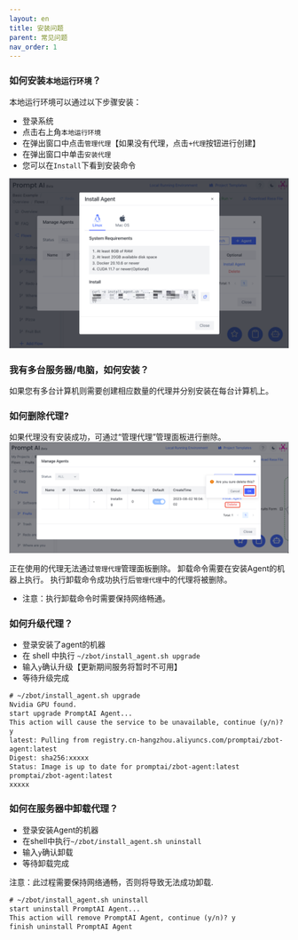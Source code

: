 ```yaml
---
layout: en
title: 安装问题
parent: 常见问题
nav_order: 1
---
```

### 如何安装`本地运行环境`？
本地运行环境可以通过以下步骤安装：
- 登录系统
- 点击右上角`本地运行环境`
- 在弹出窗口中点击`管理代理`【如果没有代理，点击`+代理`按钮进行创建】
- 在弹出窗口中单击`安装代理`
- 您可以在`Install`下看到安装命令

![01-install-questions.png](/assets/images/install_agent.jpg)

### 我有多台服务器/电脑，如何安装？
如果您有多台计算机则需要创建相应数量的代理并分别安装在每台计算机上。

### 如何删除代理?
如果代理没有安装成功，可通过“管理代理”管理面板进行删除。
![02-install-questions.png](/assets/images/delete_agent.jpg)

正在使用的代理无法通过`管理代理`管理面板删除。 卸载命令需要在安装Agent的机器上执行。 执行卸载命令成功执行后`管理代理`中的代理将被删除。
- 注意：执行卸载命令时需要保持网络畅通。

### 如何升级代理？

- 登录安装了agent的机器
- 在 shell 中执行 `~/zbot/install_agent.sh upgrade`
- 输入`y`确认升级【更新期间服务将暂时不可用】
- 等待升级完成

```shell
# ~/zbot/install_agent.sh upgrade
Nvidia GPU found.
start upgrade PromptAI Agent...
This action will cause the service to be unavailable, continue (y/n)? y
latest: Pulling from registry.cn-hangzhou.aliyuncs.com/promptai/zbot-agent:latest
Digest: sha256:xxxxx
Status: Image is up to date for promptai/zbot-agent:latest
promptai/zbot-agent:latest
xxxxx
```

### 如何在服务器中卸载代理？

- 登录安装Agent的机器
- 在shell中执行`~/zbot/install_agent.sh uninstall`
- 输入`y`确认卸载
- 等待卸载完成

注意：此过程需要保持网络通畅，否则将导致无法成功卸载.

```shell
# ~/zbot/install_agent.sh uninstall
start uninstall PromptAI Agent...
This action will remove PromptAI Agent, continue (y/n)? y
finish uninstall PromptAI Agent
```
